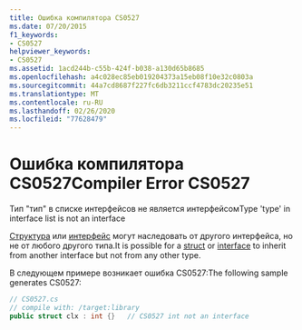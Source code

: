 ```yaml
---
title: Ошибка компилятора CS0527
ms.date: 07/20/2015
f1_keywords:
- CS0527
helpviewer_keywords:
- CS0527
ms.assetid: 1acd244b-c55b-424f-b038-a130d65b8685
ms.openlocfilehash: a4c028ec85eb019204373a15eb08f10e32c0803a
ms.sourcegitcommit: 44a7cd8687f227fc6db3211ccf4783dc20235e51
ms.translationtype: MT
ms.contentlocale: ru-RU
ms.lasthandoff: 02/26/2020
ms.locfileid: "77628479"
---
```

# <a name="compiler-error-cs0527"></a><span data-ttu-id="52e0f-102">Ошибка компилятора CS0527</span><span class="sxs-lookup"><span data-stu-id="52e0f-102">Compiler Error CS0527</span></span>
<span data-ttu-id="52e0f-103">Тип "тип" в списке интерфейсов не является интерфейсом</span><span class="sxs-lookup"><span data-stu-id="52e0f-103">Type 'type' in interface list is not an interface</span></span>  
  
 <span data-ttu-id="52e0f-104">[Структура](../language-reference/builtin-types/struct.md) или [интерфейс](../language-reference/keywords/interface.md) могут наследовать от другого интерфейса, но не от любого другого типа.</span><span class="sxs-lookup"><span data-stu-id="52e0f-104">It is possible for a [struct](../language-reference/builtin-types/struct.md) or [interface](../language-reference/keywords/interface.md) to inherit from another interface but not from any other type.</span></span>  
  
 <span data-ttu-id="52e0f-105">В следующем примере возникает ошибка CS0527:</span><span class="sxs-lookup"><span data-stu-id="52e0f-105">The following sample generates CS0527:</span></span>  
  
```csharp  
// CS0527.cs  
// compile with: /target:library  
public struct clx : int {}   // CS0527 int not an interface  
```
